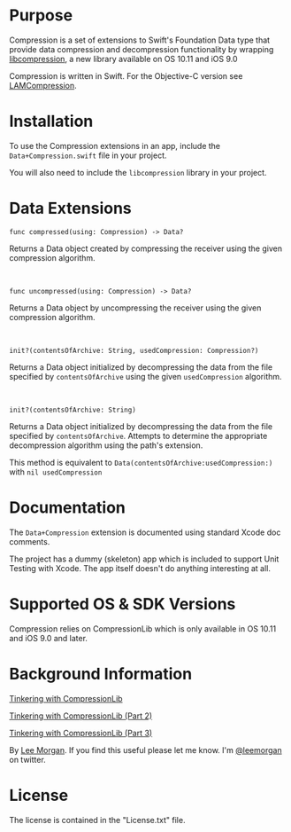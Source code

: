 Purpose
=====
Compression is a set of extensions to Swift's Foundation Data type that provide data compression and decompression functionality by wrapping [libcompression](https://developer.apple.com/library/mac/documentation/Performance/Reference/Compression/), a new library available on OS 10.11 and iOS 9.0

Compression is written in Swift. For the Objective-C version see [LAMCompression](https://github.com/leemorgan/NSData-LAMCompression).

Installation
=====
To use the Compression extensions in an app, include the `Data+Compression.swift` file in your project.

You will also need to include the `libcompression` library in your project.

Data Extensions
=====

    func compressed(using: Compression) -> Data?
Returns a Data object created by compressing the receiver using the given compression algorithm.

<br>

    func uncompressed(using: Compression) -> Data?
Returns a Data object by uncompressing the receiver using the given compression algorithm.

<br>

    init?(contentsOfArchive: String, usedCompression: Compression?)
Returns a Data object initialized by decompressing the data from the file specified by `contentsOfArchive` using the given `usedCompression` algorithm.

<br>

    init?(contentsOfArchive: String)
Returns a Data object initialized by decompressing the data from the file specified by `contentsOfArchive`. Attempts to determine the appropriate decompression algorithm using the path's extension.

This method is equivalent to `Data(contentsOfArchive:usedCompression:)` with `nil usedCompression`

Documentation
=====
The `Data+Compression` extension is documented using standard Xcode doc comments.

The project has a dummy (skeleton) app which is included to support Unit Testing with Xcode. The app itself doesn't do anything interesting at all.


Supported OS & SDK Versions
=====
Compression relies on CompressionLib which is only available in OS 10.11 and iOS 9.0 and later.


Background Information
=====

[Tinkering with CompressionLib](http://blog.shiftybit.net/tinkering-with-compressionlib/)

[Tinkering with CompressionLib (Part 2)](http://blog.shiftybit.net/tinkering-with-compressionlib-part-2)

[Tinkering with CompressionLib (Part 3)](http://blog.shiftybit.net/tinkering-with-compressionlib-part-3)

By [Lee Morgan](http://shiftybit.net). If you find this useful please let me know. I'm [@leemorgan](https://twitter.com/leemorgan) on twitter.


License
=====
The license is contained in the "License.txt" file.

